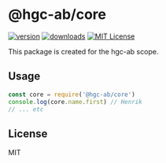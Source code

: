 # @hgc-ab/core

[![version](https://img.shields.io/npm/v/@hgc-ab/core.svg?style=flat-square)](http://npm.im/@hgc-ab/core)
[![downloads](https://img.shields.io/npm/dm/@hgc-ab/core.svg?style=flat-square)](http://npm-stat.com/charts.html?package=@hgc-ab/core&from=2019-12-12)
[![MIT License](https://img.shields.io/npm/l/@hgc-ab/core.svg?style=flat-square)](http://opensource.org/licenses/MIT)

This package is created for the hgc-ab scope.

## Usage

```javascript
const core = require('@hgc-ab/core')
console.log(core.name.first) // Henrik
// ... etc
```

## License

MIT
